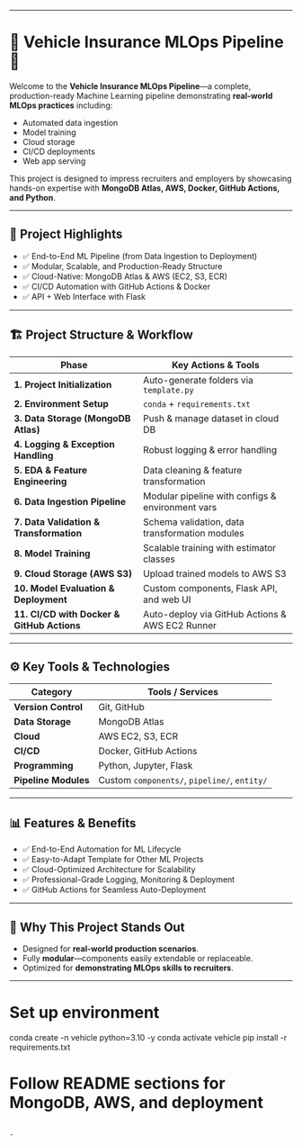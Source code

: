
---

# 🚗 Vehicle Insurance MLOps Pipeline 🚀

Welcome to the **Vehicle Insurance MLOps Pipeline**—a complete, production-ready Machine Learning pipeline demonstrating **real-world MLOps practices** including:

* Automated data ingestion
* Model training
* Cloud storage
* CI/CD deployments
* Web app serving

This project is designed to impress recruiters and employers by showcasing hands-on expertise with **MongoDB Atlas, AWS, Docker, GitHub Actions, and Python**.

---

## 📂 Project Highlights

* ✅ End-to-End ML Pipeline (from Data Ingestion to Deployment)
* ✅ Modular, Scalable, and Production-Ready Structure
* ✅ Cloud-Native: MongoDB Atlas & AWS (EC2, S3, ECR)
* ✅ CI/CD Automation with GitHub Actions & Docker
* ✅ API + Web Interface with Flask

---

## 🏗️ Project Structure & Workflow

| Phase                                      | Key Actions & Tools                              |
| ------------------------------------------ | ------------------------------------------------ |
| **1. Project Initialization**              | Auto-generate folders via `template.py`          |
| **2. Environment Setup**                   | `conda` + `requirements.txt`                     |
| **3. Data Storage (MongoDB Atlas)**        | Push & manage dataset in cloud DB                |
| **4. Logging & Exception Handling**        | Robust logging & error handling                  |
| **5. EDA & Feature Engineering**           | Data cleaning & feature transformation           |
| **6. Data Ingestion Pipeline**             | Modular pipeline with configs & environment vars |
| **7. Data Validation & Transformation**    | Schema validation, data transformation modules   |
| **8. Model Training**                      | Scalable training with estimator classes         |
| **9. Cloud Storage (AWS S3)**              | Upload trained models to AWS S3                  |
| **10. Model Evaluation & Deployment**      | Custom components, Flask API, and web UI         |
| **11. CI/CD with Docker & GitHub Actions** | Auto-deploy via GitHub Actions & AWS EC2 Runner  |

---

## ⚙️ Key Tools & Technologies

| Category             | Tools / Services                             |
| -------------------- | -------------------------------------------- |
| **Version Control**  | Git, GitHub                                  |
| **Data Storage**     | MongoDB Atlas                                |
| **Cloud**            | AWS EC2, S3, ECR                             |
| **CI/CD**            | Docker, GitHub Actions                       |
| **Programming**      | Python, Jupyter, Flask                       |
| **Pipeline Modules** | Custom `components/`, `pipeline/`, `entity/` |

---

## 📊 Features & Benefits

* ✅ End-to-End Automation for ML Lifecycle
* ✅ Easy-to-Adapt Template for Other ML Projects
* ✅ Cloud-Optimized Architecture for Scalability
* ✅ Professional-Grade Logging, Monitoring & Deployment
* ✅ GitHub Actions for Seamless Auto-Deployment

---

## 🎯 Why This Project Stands Out

* Designed for **real-world production scenarios**.
* Fully **modular**—components easily extendable or replaceable.
* Optimized for **demonstrating MLOps skills to recruiters**.

---

# Set up environment
conda create -n vehicle python=3.10 -y
conda activate vehicle
pip install -r requirements.txt

# Follow README sections for MongoDB, AWS, and deployment
```

-


